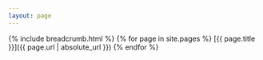```yaml
---
layout: page
---
```

{% include breadcrumb.html %}
{% for page in site.pages %}
  [{{ page.title }}]({{ page.url | absolute_url }})
{% endfor %}
